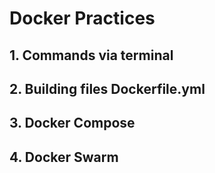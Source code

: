 # Docker Practices
## 1. Commands via terminal
## 2. Building files Dockerfile.yml
## 3. Docker Compose
## 4. Docker Swarm